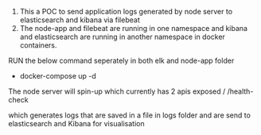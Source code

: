 1. This a POC to send application logs generated by node server to elasticsearch and kibana via filebeat
2. The node-app and filebeat are running in one namespace and kibana and elasticsearch are running in another namespace in docker containers.

RUN the below command seperately in both elk and node-app folder
- docker-compose up -d

The node server will spin-up which currently has 2 apis exposed
/
/health-check

which generates logs that are saved in a file in logs folder and are send to elasticsearch and Kibana for visualisation